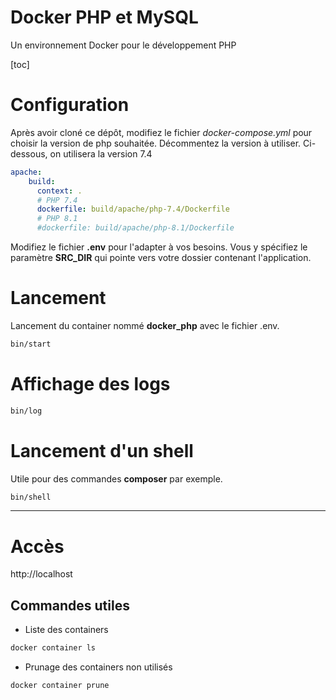 # Docker PHP et MySQL

Un environnement Docker pour le développement PHP

[toc]

# Configuration

Après avoir cloné ce dépôt, modifiez le fichier *docker-compose.yml* pour choisir la version de php souhaitée.
Décommentez la version à utiliser. Ci-dessous, on utilisera la version 7.4
```yml
apache:
    build:
      context: .
      # PHP 7.4
      dockerfile: build/apache/php-7.4/Dockerfile
      # PHP 8.1
      #dockerfile: build/apache/php-8.1/Dockerfile
```

Modifiez le fichier **.env** pour l'adapter à vos besoins.
Vous y spécifiez le paramètre **SRC_DIR** qui pointe vers votre dossier contenant l'application.

# Lancement

Lancement du container nommé **docker_php** avec le fichier .env.

```bash
bin/start
```

# Affichage des logs

```bash
bin/log
```

# Lancement d'un shell

Utile pour des commandes **composer** par exemple.

```bash
bin/shell
```

***

# Accès

http://localhost


## Commandes utiles

* Liste des containers

```bash
docker container ls
```


* Prunage des containers non utilisés
```bash
docker container prune
```

